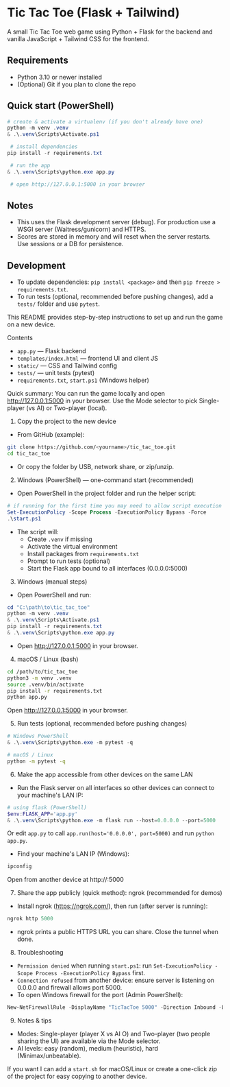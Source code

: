 # Tic Tac Toe (Flask + Tailwind)

A small Tic Tac Toe web game using Python + Flask for the backend and vanilla JavaScript + Tailwind CSS for the frontend.

## Requirements
- Python 3.10 or newer installed
- (Optional) Git if you plan to clone the repo

## Quick start (PowerShell)
```powershell
# create & activate a virtualenv (if you don't already have one)
python -m venv .venv
& .\.venv\Scripts\Activate.ps1

 # install dependencies
pip install -r requirements.txt

 # run the app
& .\.venv\Scripts\python.exe app.py

 # open http://127.0.0.1:5000 in your browser
```

## Notes
- This uses the Flask development server (debug). For production use a WSGI server (Waitress/gunicorn) and HTTPS.
- Scores are stored in memory and will reset when the server restarts. Use sessions or a DB for persistence.

## Development
- To update dependencies: `pip install <package>` and then `pip freeze > requirements.txt`.
- To run tests (optional, recommended before pushing changes), add a `tests/` folder and use `pytest`.

This README provides step-by-step instructions to set up and run the game on a new device.

Contents
- `app.py` — Flask backend
- `templates/index.html` — frontend UI and client JS
- `static/` — CSS and Tailwind config
- `tests/` — unit tests (pytest)
- `requirements.txt`, `start.ps1` (Windows helper)

Quick summary: You can run the game locally and open http://127.0.0.1:5000 in your browser. Use the Mode selector to pick Single-player (vs AI) or Two-player (local).

1) Copy the project to the new device
- From GitHub (example):
```bash
git clone https://github.com/<yourname>/tic_tac_toe.git
cd tic_tac_toe
```
- Or copy the folder by USB, network share, or zip/unzip.

2) Windows (PowerShell) — one-command start (recommended)
- Open PowerShell in the project folder and run the helper script:
```powershell
# if running for the first time you may need to allow script execution in this session
Set-ExecutionPolicy -Scope Process -ExecutionPolicy Bypass -Force
.\start.ps1
```
- The script will:
	- Create `.venv` if missing
	- Activate the virtual environment
	- Install packages from `requirements.txt`
	- Prompt to run tests (optional)
	- Start the Flask app bound to all interfaces (0.0.0.0:5000)

3) Windows (manual steps)
- Open PowerShell and run:
```powershell
cd "C:\path\to\tic_tac_toe"
python -m venv .venv
& .\.venv\Scripts\Activate.ps1
pip install -r requirements.txt
& .\.venv\Scripts\python.exe app.py
```
- Open http://127.0.0.1:5000 in your browser.

4) macOS / Linux (bash)
```bash
cd /path/to/tic_tac_toe
python3 -m venv .venv
source .venv/bin/activate
pip install -r requirements.txt
python app.py
```
Open http://127.0.0.1:5000 in your browser.

5) Run tests (optional, recommended before pushing changes)
```powershell
# Windows PowerShell
& .\.venv\Scripts\python.exe -m pytest -q
```
```bash
# macOS / Linux
python -m pytest -q
```

6) Make the app accessible from other devices on the same LAN
- Run the Flask server on all interfaces so other devices can connect to your machine's LAN IP:
```powershell
# using flask (PowerShell)
$env:FLASK_APP='app.py'
& .\.venv\Scripts\python.exe -m flask run --host=0.0.0.0 --port=5000
```
Or edit `app.py` to call `app.run(host='0.0.0.0', port=5000)` and run `python app.py`.
- Find your machine's LAN IP (Windows):
```powershell
ipconfig
```
Open from another device at http://<LAN-IP>:5000

7) Share the app publicly (quick method): ngrok (recommended for demos)
- Install ngrok (https://ngrok.com/), then run (after server is running):
```powershell
ngrok http 5000
```
- ngrok prints a public HTTPS URL you can share. Close the tunnel when done.

8) Troubleshooting
- `Permission denied` when running `start.ps1`: run `Set-ExecutionPolicy -Scope Process -ExecutionPolicy Bypass` first.
- `Connection refused` from another device: ensure server is listening on 0.0.0.0 and firewall allows port 5000.
- To open Windows firewall for the port (Admin PowerShell):
```powershell
New-NetFirewallRule -DisplayName "TicTacToe 5000" -Direction Inbound -LocalPort 5000 -Protocol TCP -Action Allow
```

9) Notes & tips
- Modes: Single-player (player X vs AI O) and Two-player (two people sharing the UI) are available via the Mode selector.
- AI levels: easy (random), medium (heuristic), hard (Minimax/unbeatable).

If you want I can add a `start.sh` for macOS/Linux or create a one-click zip of the project for easy copying to another device.
